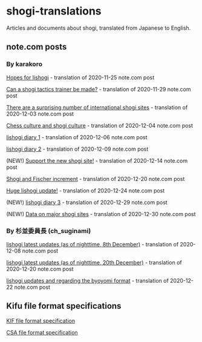 # shogi-translations #

Articles and documents about shogi, translated from Japanese to English.

## note.com posts ##

### By karakoro ###

[Hopes for lishogi](karakoro/201125-hopes-for-lishogi.md) - translation of 2020-11-25 note.com post

[Can a shogi tactics trainer be made?](karakoro/201129-shogi-tactics-trainer.md) - translation of 2020-11-29 note.com post

[There are a surprising number of international shogi sites](karakoro/201203-international-shogi-sites.md) - translation of 2020-12-03 note.com post

[Chess culture and shogi culture](karakoro/201204-chess-culture-and-shogi-culture.md) - translation of 2020-12-04 note.com post

[lishogi diary 1](karakoro/201206-lishogi-diary-1.md) - translation of 2020-12-06 note.com post

[lishogi diary 2](karakoro/201209-lishogi-diary-2.md) - translation of 2020-12-09 note.com post

(NEW!) [Support the new shogi site!](karakoro/201214-support-new-shogi-site.md) - translation of 2020-12-14 note.com post

[Shogi and Fischer increment](karakoro/201220-shogi-and-Fischer-increment.md) - translation of 2020-12-20 note.com post

[Huge lishogi update!](karakoro/201224-huge-lishogi-update.md) - translation of 2020-12-24 note.com post

(NEW!) [lishogi diary 3](karakoro/201229-lishogi-diary-3.md) - translation of 2020-12-29 note.com post

(NEW!) [Data on major shogi sites](karakoro/201230-major-shogi-sites.md) - translation of 2020-12-30 note.com post

### By 杉並委員長 (ch_suginami) ###

[lishogi latest updates (as of nighttime, 8th December)](suginami/201208-lishogi-updates.md) - translation of 2020-12-08 note.com post

[lishogi latest updates (as of nighttime, 20th December)](suginami/201220-lishogi-updates.md) - translation of 2020-12-20 note.com post

[lishogi updates and regarding the byoyomi format](suginami/201222-lishogi-updates-and-regarding-byoyomi.md) - translation of 2020-12-22 note.com post

## Kifu file format specifications ##

[KIF file format specification](KIF-standard.md)

[CSA file format specification](CSA-standard.md)
